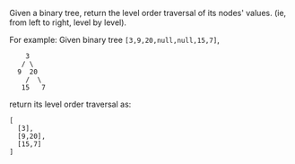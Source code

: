 Given a binary tree, return the level order traversal of its nodes' values. (ie, from left to right, level by level).

For example:
Given binary tree ```[3,9,20,null,null,15,7]```,

```
    3
   / \
  9  20
    /  \
   15   7
```
return its level order traversal as:
```
[
  [3],
  [9,20],
  [15,7]
]
```